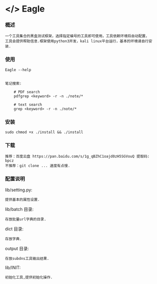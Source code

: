 # </> Eagle


### 概述

    一个工具集合的黑盒测试框架，选择指定编号的工具即可使用，工具依赖环境将自动配置，
    工具会提供帮助信息.框架使用python3开发，kali linux平台运行，基本的环境请自行安装.


### 使用

    Eagle --help
    
    
    笔记搜索:
        
        # PDF search
        pdfgrep <keyword> -r -n ./note/*
        
        # text search
        grep <keyword> -r -n ./note/*


### 安装

    sudo chmod +x ./install && ./install


### 下载

    推荐：百度云盘 https://pan.baidu.com/s/1g_qBZhC1oajd0zH5SGVouQ 提取码: bpcz
    不推荐：git clone ... 速度有点慢.

### 配置说明

lib/setting.py:
    
    提供基本的属性设置.

lib/batch 目录:

    存放批量url字典的目录.

dict 目录:

    存放字典.

output 目录:

    存放subdns工具输出结果.

lib/INIT:

    初始化工具,提供初始化操作.










